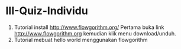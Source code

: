 # III-Quiz-Individu
1. Tutorial install http://www.flowgorithm.org/
Pertama buka link http://www.flowgorithm.org kemudian klik menu download/unduh.
2. Tutorial mebuat hello world menggunakan flowgorithm
